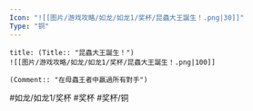 ```yaml
---
Icon: "![[图片/游戏攻略/如龙/如龙1/奖杯/昆蟲大王誕生！.png|30]]"
Type: "铜"
---
```

```ad-common-bronze-trophy
title: (Title:: "昆蟲大王誕生！")
![[图片/游戏攻略/如龙/如龙1/奖杯/昆蟲大王誕生！.png|100]]

(Comment:: "在母蟲王者中贏過所有對手")
```

#如龙/如龙1/奖杯 #奖杯 #奖杯/铜
